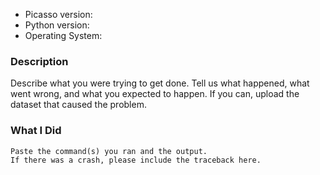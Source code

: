 * Picasso version:
* Python version:
* Operating System:

### Description

Describe what you were trying to get done.
Tell us what happened, what went wrong, and what you expected to happen.
If you can, upload the dataset that caused the problem.

### What I Did

```
Paste the command(s) you ran and the output.
If there was a crash, please include the traceback here.
```
